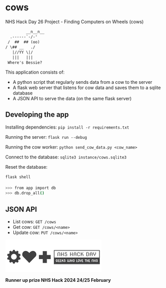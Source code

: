 # cows

NHS Hack Day 26 Project - Finding Computers on Wheels (cows)


             __n__n__
      .------`-/-'
     /  ##  ## (oo)
    / \## __   ./
       |//YY \|/
       |||   |||
     Where's Bessie?

This application consists of:

* A python script that regularly sends data from a cow to the server
* A flask web server that listens for cow data and saves them to a sqlite database
* A JSON API to serve the data (on the same flask server)

## Developing the app

Installing dependencies:
`pip install -r requirements.txt`

Running the server:
`flask run --debug`

Running the cow worker:
`python send_cow_data.py <cow_name>`

Connect to the database:
`sqlite3 instance/cows.sqlite3`

Reset the database:
```sh
flask shell

>>> from app import db
>>> db.drop_all()
```

## JSON API

* List cows: `GET /cows`
* Get cow: `GET /cows/<name>`
* Update cow: `PUT /cows/<name>`

![alt text](https://github.com/hjheath/cows/blob/main/static/nhshacklogo.png) <br/>

**Runner up prize NHS Hack 2024 24/25 February**
